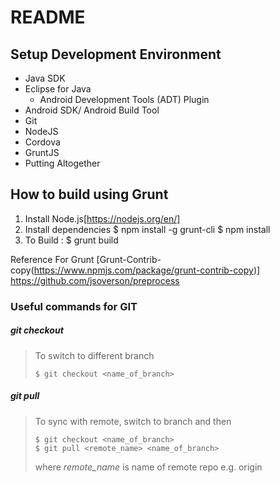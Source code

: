 # README

## Setup Development Environment

* Java SDK
* Eclipse for Java
    * Android Development Tools (ADT) Plugin
* Android SDK/ Android Build Tool
* Git
* NodeJS
* Cordova
* GruntJS
* Putting Altogether

## How to build using Grunt

1. Install Node.js[https://nodejs.org/en/]
2. Install dependencies
		$ npm install -g grunt-cli
		$ npm install
3. To Build : 
		$ grunt build

Reference For Grunt
		[Grunt-Contrib-copy(https://www.npmjs.com/package/grunt-contrib-copy)]
		https://github.com/jsoverson/preprocess


### Useful commands for GIT

##### git checkout
>To switch to different branch
>
>```shell
>$ git checkout <name_of_branch>

##### git pull
>To sync with remote, switch to branch and then
>
>```shell
>$ git checkout <name_of_branch>
>$ git pull <remote_name> <name_of_branch>
>```
>where *remote_name* is name of remote repo e.g. origin
